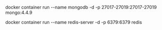 docker container run --name mongodb -d -p 27017-27019:27017-27019 mongo:4.4.9

docker container run --name redis-server -d -p 6379:6379 redis